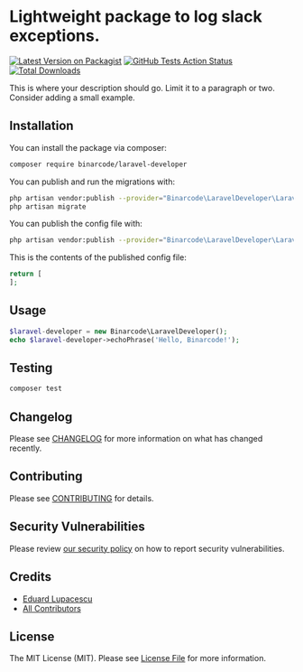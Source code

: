 # Lightweight package to log slack exceptions.

[![Latest Version on Packagist](https://img.shields.io/packagist/v/binarcode/laravel-developer.svg?style=flat-square)](https://packagist.org/packages/binarcode/laravel-developer)
[![GitHub Tests Action Status](https://img.shields.io/github/workflow/status/binarcode/laravel-developer/run-tests?label=tests)](https://github.com/binarcode/laravel-developer/actions?query=workflow%3Arun-tests+branch%3Amaster)
[![Total Downloads](https://img.shields.io/packagist/dt/binarcode/laravel-developer.svg?style=flat-square)](https://packagist.org/packages/binarcode/laravel-developer)


This is where your description should go. Limit it to a paragraph or two. Consider adding a small example.

## Installation

You can install the package via composer:

```bash
composer require binarcode/laravel-developer
```

You can publish and run the migrations with:

```bash
php artisan vendor:publish --provider="Binarcode\LaravelDeveloper\LaravelDeveloperServiceProvider" --tag="migrations"
php artisan migrate
```

You can publish the config file with:
```bash
php artisan vendor:publish --provider="Binarcode\LaravelDeveloper\LaravelDeveloperServiceProvider" --tag="config"
```

This is the contents of the published config file:

```php
return [
];
```

## Usage

``` php
$laravel-developer = new Binarcode\LaravelDeveloper();
echo $laravel-developer->echoPhrase('Hello, Binarcode!');
```

## Testing

``` bash
composer test
```

## Changelog

Please see [CHANGELOG](CHANGELOG.md) for more information on what has changed recently.

## Contributing

Please see [CONTRIBUTING](.github/CONTRIBUTING.md) for details.

## Security Vulnerabilities

Please review [our security policy](../../security/policy) on how to report security vulnerabilities.

## Credits

- [Eduard Lupacescu](https://github.com/binaryk)
- [All Contributors](../../contributors)

## License

The MIT License (MIT). Please see [License File](LICENSE.md) for more information.
